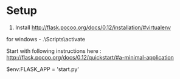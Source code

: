 # Setup

1. Install http://flask.pocoo.org/docs/0.12/installation/#virtualenv

for windows - .\Scripts\activate

Start with following instructions here : http://flask.pocoo.org/docs/0.12/quickstart/#a-minimal-application


$env:FLASK_APP = 'start.py'